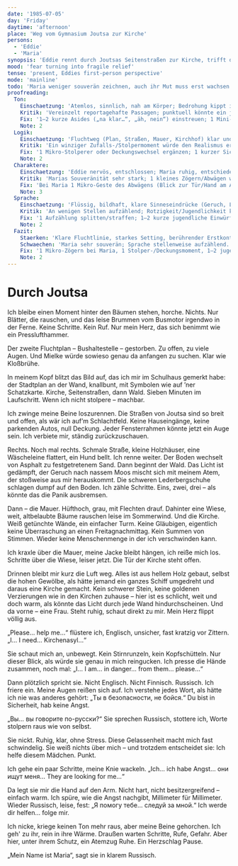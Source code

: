 ```yaml
---
date: '1985-07-05'
day: 'Friday'
daytime: 'afternoon'
place: 'Weg vom Gymnasium Joutsa zur Kirche'
persons:
  - 'Eddie'
  - 'Maria'
synopsis: 'Eddie rennt durch Joutsas Seitenstraßen zur Kirche, trifft dort auf Maria, bittet um Kirchenasyl – und findet in deren ruhiger russischer Ansprache erste Sicherheit.'
mood: 'fear turning into fragile relief'
tense: 'present, Eddies first-person perspective'
mode: 'mainline'
todo: 'Maria weniger souverän zeichnen, auch ihr Mut muss erst wachsen'
proofreading:
  Ton:
    Einschaetzung: 'Atemlos, sinnlich, nah am Körper; Bedrohung kippt in fragile Erleichterung.'
    Kritik: 'Vereinzelt reportagehafte Passagen; punktuell könnte ein jugendlich-rotziger Gedanke die Subjektivität schärfen.'
    Fix: '1–2 kurze Asides („na klar…“, „äh, nein“) einstreuen; 1 Mini-Atempause vor dem Kircheneintritt.'
    Note: 2
  Logik:
    Einschaetzung: 'Fluchtweg (Plan, Straßen, Mauer, Kirchhof) klar und plausibel.'
    Kritik: 'Ein winziger Zufalls-/Stolpermoment würde den Realismus erhöhen (Jacke, Schuh, Blick zurück).'
    Fix: '1 Mikro-Stolperer oder Deckungswechsel ergänzen; 1 kurzer Sicht-/Positionsanker zur Tür/Innenraum setzen.'
    Note: 2
  Charaktere:
    Einschaetzung: 'Eddie nervös, entschlossen; Maria ruhig, entschieden.'
    Kritik: 'Marias Souveränität sehr stark; 1 kleines Zögern/Abwägen würde sie menschlicher machen (passt zum TODO).'
    Fix: 'Bei Maria 1 Mikro-Geste des Abwägens (Blick zur Tür/Hand am Arm kurz stockt); bei Eddie 1 Körpermarker (trockener Mund, kalte Hände).'
    Note: 3
  Sprache:
    Einschaetzung: 'Flüssig, bildhaft, klare Sinneseindrücke (Geruch, Licht, Geräusche).'
    Kritik: 'An wenigen Stellen aufzählend; Rotzigkeit/Jugendlichkeit könnte 1–2 Mal aufblitzen.'
    Fix: '1 Aufzählung splitten/straffen; 1–2 kurze jugendliche Einwürfe; Wiederholung minimieren.'
    Note: 2
  Fazit:
    Staerken: 'Klare Fluchtlinie, starkes Setting, berührender Erstkontakt zu Maria.'
    Schwaechen: 'Maria sehr souverän; Sprache stellenweise aufzählend.'
    Fix: '1 Mikro-Zögern bei Maria, 1 Stolper-/Deckungsmoment, 1–2 jugendliche Einwürfe/Asides.'
    Note: 2
---
```


# Durch Joutsa

Ich bleibe einen Moment hinter den Bäumen stehen, horche. Nichts. Nur Blätter,
die rauschen, und das leise Brummen vom Busmotor irgendwo in der Ferne. Keine
Schritte. Kein Ruf. Nur mein Herz, das sich benimmt wie ein Presslufthammer.

Der zweite Fluchtplan – Bushaltestelle – gestorben. Zu offen, zu viele Augen.
Und Mielke würde sowieso genau da anfangen zu suchen. Klar wie Kloßbrühe.

In meinem Kopf blitzt das Bild auf, das ich mir im Schulhaus gemerkt habe: der
Stadtplan an der Wand, knallbunt, mit Symbolen wie auf ’ner Schatzkarte. Kirche,
Seitenstraßen, dann Wald. Sieben Minuten im Laufschritt. Wenn ich nicht stolpere
– machbar.

Ich zwinge meine Beine loszurennen. Die Straßen von Joutsa sind so breit und
offen, als wär ich auf’m Schlachtfeld. Keine Hauseingänge, keine parkenden
Autos, null Deckung. Jeder Fensterrahmen könnte jetzt ein Auge sein. Ich
verbiete mir, ständig zurückzuschauen.

Rechts. Noch mal rechts. Schmale Straße, kleine Holzhäuser, eine Wäscheleine
flattert, ein Hund bellt. Ich renne weiter. Der Boden wechselt von Asphalt zu
festgetretenem Sand. Dann beginnt der Wald. Das Licht ist gedämpft, der Geruch
nach nassem Moos mischt sich mit meinem Atem, der stoßweise aus mir herauskommt.
Die schweren Lederbergschuhe schlagen dumpf auf den Boden. Ich zähle Schritte.
Eins, zwei, drei – als könnte das die Panik ausbremsen.

Dann – die Mauer. Hüfthoch, grau, mit Flechten drauf. Dahinter eine Wiese, weit,
altbelaubte Bäume rauschen leise im Sommerwind. Und die Kirche. Weiß getünchte
Wände, ein einfacher Turm. Keine Gläubigen, eigentlich keine Überraschung an
einen Freitagnachmittag. Kein Summen von Stimmen. Wieder keine Menschenmenge in
der ich verschwinden kann.

Ich kraxle über die Mauer, meine Jacke bleibt hängen, ich reiße mich los.
Schritte über die Wiese, leiser jetzt. Die Tür der Kirche steht offen.

Drinnen bleibt mir kurz die Luft weg. Alles ist aus hellem Holz gebaut, selbst
die hohen Gewölbe, als hätte jemand ein ganzes Schiff umgedreht und daraus eine
Kirche gemacht. Kein schwerer Stein, keine goldenen Verzierungen wie in den
Kirchen zuhause – hier ist es schlicht, weit und doch warm, als könnte das Licht
durch jede Wand hindurchscheinen. Und da vorne – eine Frau. Steht ruhig, schaut
direkt zu mir. Mein Herz flippt völlig aus.

„Please… help me…“ flüstere ich, Englisch, unsicher, fast kratzig vor Zittern.
„I… I need… Kirchenasyl…“

Sie schaut mich an, unbewegt. Kein Stirnrunzeln, kein Kopfschütteln. Nur dieser
Blick, als würde sie genau in mich reingucken. Ich presse die Hände zusammen,
noch mal: „I… I am… in danger… from them… please…“

Dann plötzlich spricht sie. Nicht Englisch. Nicht Finnisch. Russisch. Ich friere
ein. Meine Augen reißen sich auf. Ich verstehe jedes Wort, als hätte ich nie was
anderes gehört: „Ты в безопасности, не бойся.“ Du bist in Sicherheit, hab keine
Angst.

„Вы… вы говорите по-русски?“ Sie sprechen Russisch, stottere ich, Worte stolpern
raus wie von selbst.

Sie nickt. Ruhig, klar, ohne Stress. Diese Gelassenheit macht mich fast
schwindelig. Sie weiß nichts über mich – und trotzdem entscheidet sie: Ich helfe
diesem Mädchen. Punkt.

Ich gehe ein paar Schritte, meine Knie wackeln. „Ich… ich habe Angst… они ищут
меня… They are looking for me…“

Da legt sie mir die Hand auf den Arm. Nicht hart, nicht besitzergreifend –
einfach warm. Ich spüre, wie die Angst nachgibt, Millimeter für Millimeter.
Wieder Russisch, leise, fest: „Я помогу тебе… следуй за мной.“ Ich werde dir
helfen… folge mir.

Ich nicke, kriege keinen Ton mehr raus, aber meine Beine gehorchen. Ich geh' zu
ihr, rein in ihre Wärme. Draußen warten Schritte, Rufe, Gefahr. Aber hier, unter
ihrem Schutz, ein Atemzug Ruhe. Ein Herzschlag Pause.

„Mein Name ist Maria“, sagt sie in klarem Russisch.
